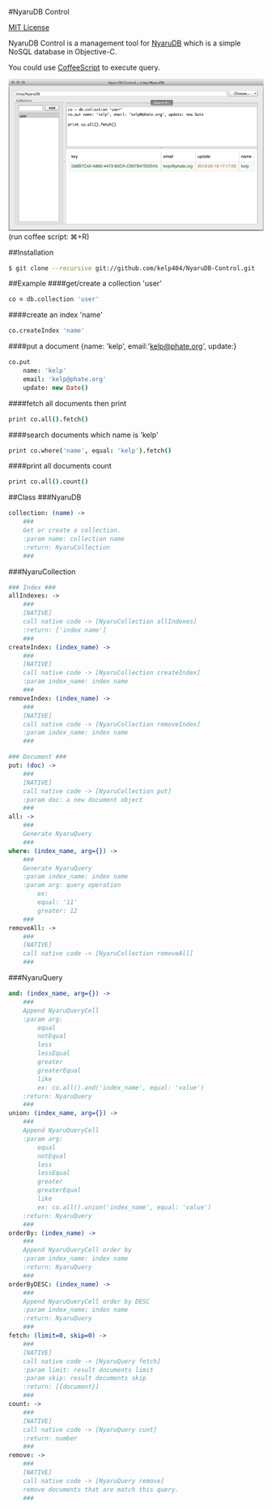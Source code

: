 #NyaruDB Control


[MIT License](http://www.opensource.org/licenses/mit-license.php)


NyaruDB Control is a management tool for <a href="https://github.com/kelp404/NyaruDB" target="_blank">NyaruDB</a> which is a simple NoSQL database in Objective-C.  

You could use <a href="http://coffeescript.org/" target="_blank">CoffeeScript</a> to execute query.  

![screenshot](_images/screenshot00.png)
(run coffee script: ⌘+R)  



##Installation
```bash
$ git clone --recursive git://github.com/kelp404/NyaruDB-Control.git
```



##Example
####get/create a collection 'user'
>
```coffee
co = db.collection 'user'
```

####create an index 'name'
>
```coffee
co.createIndex 'name'
```

####put a document {name: 'kelp', email:'kelp@phate.org', update:<now>}
>
```coffee
co.put
    name: 'kelp'
    email: 'kelp@phate.org'
    update: new Date()
```

####fetch all documents then print
>
```coffee
print co.all().fetch()
```

####search documents which name is 'kelp'
>
```coffee
print co.where('name', equal: 'kelp').fetch()
```

####print all documents count
>
```coffee
print co.all().count()
```



##Class
###NyaruDB
>
```coffee
collection: (name) ->
    ###
    Get or create a collection.
    :param name: collection name
    :return: NyaruCollection
    ###
```


###NyaruCollection
>
```coffee
### Index ###
allIndexes: ->
    ###
    [NATIVE]
    call native code -> [NyaruCollection allIndexes]
    :return: ['index name']
    ###
createIndex: (index_name) ->
    ###
    [NATIVE]
    call native code -> [NyaruCollection createIndex]
    :param index_name: index name
    ###
removeIndex: (index_name) ->
    ###
    [NATIVE]
    call native code -> [NyaruCollection removeIndex]
    :param index_name: index name
    ###
```
>
```coffee
### Document ###
put: (doc) ->
    ###
    [NATIVE]
    call native code -> [NyaruCollection put]
    :param doc: a new document object
    ###
all: ->
    ###
    Generate NyaruQuery
    ###
where: (index_name, arg={}) ->
    ###
    Generate NyaruQuery
    :param index_name: index name
    :param arg: query operation
        ex:
        equal: '11'
        greater: 12
    ###
removeAll: ->
    ###
    [NATIVE]
    call native code -> [NyaruCollection removeAll]
    ###
```


###NyaruQuery
>
```coffee
and: (index_name, arg={}) ->
    ###
    Append NyaruQueryCell
    :param arg:
        equal
        notEqual
        less
        lessEqual
        greater
        greaterEqual
        like
        ex: co.all().and('index_name', equal: 'value')
    :return: NyaruQuery
    ###
union: (index_name, arg={}) ->
    ###
    Append NyaruQueryCell
    :param arg:
        equal
        notEqual
        less
        lessEqual
        greater
        greaterEqual
        like
        ex: co.all().union('index_name', equal: 'value')
    :return: NyaruQuery
    ###
orderBy: (index_name) ->
    ###
    Append NyaruQueryCell order by
    :param index_name: index name
    :return: NyaruQuery
    ###
orderByDESC: (index_name) ->
    ###
    Append NyaruQueryCell order by DESC
    :param index_name: index name
    :return: NyaruQuery
    ###
fetch: (limit=0, skip=0) ->
    ###
    [NATIVE]
    call native code -> [NyaruQuery fetch]
    :param limit: result documents limit
    :param skip: result documents skip
    :return: [{document}]
    ###
count: ->
    ###
    [NATIVE]
    call native code -> [NyaruQuery cunt]
    :return: number
    ###
remove: ->
    ###
    [NATIVE]
    call native code -> [NyaruQuery remove]
    remove documents that are match this query.
    ###
```
